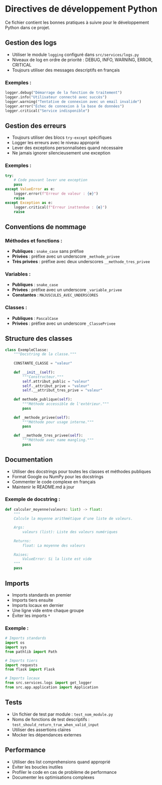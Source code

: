 # Directives de développement Python

Ce fichier contient les bonnes pratiques à suivre pour le développement Python dans ce projet.

## Gestion des logs

- Utiliser le module `logging` configuré dans `src/services/logs.py`
- Niveaux de log en ordre de priorité : DEBUG, INFO, WARNING, ERROR, CRITICAL
- Toujours utiliser des messages descriptifs en français

### Exemples :

```python
logger.debug("Démarrage de la fonction de traitement")
logger.info("Utilisateur connecté avec succès")
logger.warning("Tentative de connexion avec un email invalide")
logger.error("Échec de connexion à la base de données")
logger.critical("Service indisponible")
```

## Gestion des erreurs

- Toujours utiliser des blocs `try-except` spécifiques
- Logger les erreurs avec le niveau approprié
- Lever des exceptions personnalisées quand nécessaire
- Ne jamais ignorer silencieusement une exception

### Exemples :

```python
try:
    # Code pouvant lever une exception
    pass
except ValueError as e:
    logger.error(f"Erreur de valeur : {e}")
    raise
except Exception as e:
    logger.critical(f"Erreur inattendue : {e}")
    raise
```

## Conventions de nommage

### Méthodes et fonctions :
- **Publiques** : `snake_case` sans préfixe
- **Privées** : préfixe avec un underscore `_methode_privee`
- **Très privées** : préfixe avec deux underscores `__methode_tres_privee`

### Variables :
- **Publiques** : `snake_case`
- **Privées** : préfixe avec un underscore `_variable_privee`
- **Constantes** : `MAJUSCULES_AVEC_UNDERSCORES`

### Classes :
- **Publiques** : `PascalCase`
- **Privées** : préfixe avec un underscore `_ClassePrivee`

## Structure des classes

```python
class ExempleClasse:
    """Docstring de la classe."""
    
    CONSTANTE_CLASSE = "valeur"
    
    def __init__(self):
        """Constructeur."""
        self.attribut_public = "valeur"
        self._attribut_prive = "valeur"
        self.__attribut_tres_prive = "valeur"
    
    def methode_publique(self):
        """Méthode accessible de l'extérieur."""
        pass
    
    def _methode_privee(self):
        """Méthode pour usage interne."""
        pass
    
    def __methode_tres_privee(self):
        """Méthode avec name mangling."""
        pass
```

## Documentation

- Utiliser des docstrings pour toutes les classes et méthodes publiques
- Format Google ou NumPy pour les docstrings
- Commenter le code complexe en français
- Maintenir le README.md à jour

### Exemple de docstring :

```python
def calculer_moyenne(valeurs: list) -> float:
    """
    Calcule la moyenne arithmétique d'une liste de valeurs.
    
    Args:
        valeurs (list): Liste des valeurs numériques
        
    Returns:
        float: La moyenne des valeurs
        
    Raises:
        ValueError: Si la liste est vide
    """
    pass
```

## Imports

- Imports standards en premier
- Imports tiers ensuite  
- Imports locaux en dernier
- Une ligne vide entre chaque groupe
- Éviter les imports `*`

### Exemple :

```python
# Imports standards
import os
import sys
from pathlib import Path

# Imports tiers
import requests
from flask import Flask

# Imports locaux
from src.services.logs import get_logger
from src.app.application import Application
```

## Tests

- Un fichier de test par module : `test_nom_module.py`
- Noms de fonctions de test descriptifs : `test_should_return_true_when_valid_input`
- Utiliser des assertions claires
- Mocker les dépendances externes

## Performance

- Utiliser des list comprehensions quand approprié
- Éviter les boucles inutiles
- Profiler le code en cas de problème de performance
- Documenter les optimisations complexes
